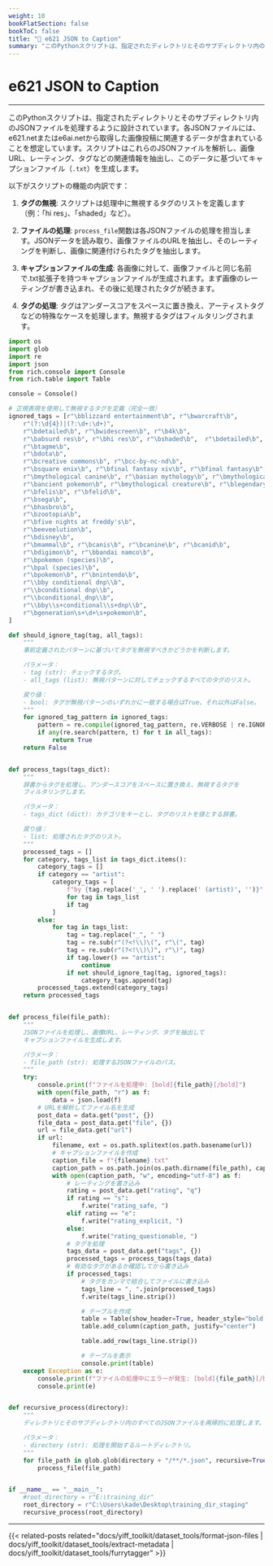 ```yaml
---
weight: 10
bookFlatSection: false
bookToC: false
title: "🐍 e621 JSON to Caption"
summary: "このPythonスクリプトは、指定されたディレクトリとそのサブディレクトリ内のJSONファイルを処理するように設計されています。各JSONファイルには、e621.netまたはe6ai.netから取得した画像投稿に関連するデータが含まれていることを想定しています。スクリプトはこれらのJSONファイルを解析し、画像URL、レーティング、タグなどの関連情報を抽出し、このデータに基づいてキャプションファイル（`.txt`）を生成します。"
---
```


<!--markdownlint-disable MD025 -->

# e621 JSON to Caption

---

このPythonスクリプトは、指定されたディレクトリとそのサブディレクトリ内のJSONファイルを処理するように設計されています。各JSONファイルには、e621.netまたはe6ai.netから取得した画像投稿に関連するデータが含まれていることを想定しています。スクリプトはこれらのJSONファイルを解析し、画像URL、レーティング、タグなどの関連情報を抽出し、このデータに基づいてキャプションファイル（`.txt`）を生成します。

以下がスクリプトの機能の内訳です：

1. **タグの無視**: スクリプトは処理中に無視するタグのリストを定義します（例：「hi res」、「shaded」など）。

2. **ファイルの処理**: `process_file`関数は各JSONファイルの処理を担当します。JSONデータを読み取り、画像ファイルのURLを抽出し、そのレーティングを判断し、画像に関連付けられたタグを抽出します。

3. **キャプションファイルの生成**: 各画像に対して、画像ファイルと同じ名前で.txt拡張子を持つキャプションファイルが生成されます。まず画像のレーティングが書き込まれ、その後に処理されたタグが続きます。

4. **タグの処理**: タグはアンダースコアをスペースに置き換え、アーティストタグなどの特殊なケースを処理します。無視するタグはフィルタリングされます。

```python
import os
import glob
import re
import json
from rich.console import Console
from rich.table import Table

console = Console()

# 正規表現を使用して無視するタグを定義（完全一致）
ignored_tags = [r"\bblizzard entertainment\b", r"\bwarcraft\b",
    r"(?:\d{4})|(?:\d+:\d+)",
    r"\bdetailed\b", r"\bwidescreen\b", r"\b4k\b",
    r"\babsurd res\b", r"\bhi res\b", r"\bshaded\b",  r"\bdetailed\b",
    r"\btagme\b",
    r"\bdota\b",
    r"\bcreative commons\b", r"\bcc-by-nc-nd\b",
    r"\bsquare enix\b", r"\bfinal fantasy xiv\b", r"\bfinal fantasy\b",
    r"\bmythological canine\b", r"\basian mythology\b", r"\bmythological scalie\b",
    r"\bancient pokemon\b", r"\bmythological creature\b", r"\blegendary pokemon\b",
    r"\bfelis\b", r"\bfelid\b",
    r"\bsega\b",
    r"\bhasbro\b",
    r"\bzootopia\b",
    r"\bfive nights at freddy's\b",
    r"\beeveelution\b",
    r"\bdisney\b",
    r"\bmammal\b", r"\bcanis\b", r"\bcanine\b", r"\bcanid\b",
    r"\bdigimon\b", r"\bbandai namco\b",
    r"\bpokemon (species)\b",
    r"\bpal (species)\b",
    r"\bpokemon\b", r"\bnintendo\b",
    r"\\bby conditional dnp\\b",
    r"\\bconditional dnp\\b",
    r"\\bconditional_dnp\\b",
    r"\\bby\\s+conditional\\s+dnp\\b",
    r"\bgeneration\s+\d+\s+pokemon\b",
]

def should_ignore_tag(tag, all_tags):
    """
    事前定義されたパターンに基づいてタグを無視すべきかどうかを判断します。

    パラメータ：
    - tag (str): チェックするタグ。
    - all_tags (list): 無視パターンに対してチェックするすべてのタグのリスト。

    戻り値：
    - bool: タグが無視パターンのいずれかに一致する場合はTrue、それ以外はFalse。
    """
    for ignored_tag_pattern in ignored_tags:
        pattern = re.compile(ignored_tag_pattern, re.VERBOSE | re.IGNORECASE)
        if any(re.search(pattern, t) for t in all_tags):
            return True
    return False


def process_tags(tags_dict):
    """
    辞書からタグを処理し、アンダースコアをスペースに置き換え、無視するタグを
    フィルタリングします。

    パラメータ：
    - tags_dict (dict): カテゴリをキーとし、タグのリストを値とする辞書。

    戻り値：
    - list: 処理されたタグのリスト。
    """
    processed_tags = []
    for category, tags_list in tags_dict.items():
        category_tags = []
        if category == "artist":
            category_tags = [
                f"by {tag.replace('_', ' ').replace(' (artist)', '')}"
                for tag in tags_list
                if tag
            ]
        else:
            for tag in tags_list:
                tag = tag.replace("_", " ")
                tag = re.sub(r"(?<!\\)\(", r"\(", tag)
                tag = re.sub(r"(?<!\\)\)", r"\)", tag)
                if tag.lower() == "artist":
                    continue
                if not should_ignore_tag(tag, ignored_tags):
                    category_tags.append(tag)
        processed_tags.extend(category_tags)
    return processed_tags


def process_file(file_path):
    """
    JSONファイルを処理し、画像URL、レーティング、タグを抽出して
    キャプションファイルを生成します。

    パラメータ：
    - file_path (str): 処理するJSONファイルのパス。
    """
    try:
        console.print(f"ファイルを処理中: [bold]{file_path}[/bold]")
        with open(file_path, "r") as f:
            data = json.load(f)
        # URLを解析してファイル名を生成
        post_data = data.get("post", {})
        file_data = post_data.get("file", {})
        url = file_data.get("url")
        if url:
            filename, ext = os.path.splitext(os.path.basename(url))
            # キャプションファイルを作成
            caption_file = f"{filename}.txt"
            caption_path = os.path.join(os.path.dirname(file_path), caption_file)
            with open(caption_path, "w", encoding="utf-8") as f:
                # レーティングを書き込み
                rating = post_data.get("rating", "q")
                if rating == "s":
                    f.write("rating_safe, ")
                elif rating == "e":
                    f.write("rating_explicit, ")
                else:
                    f.write("rating_questionable, ")
                # タグを処理
                tags_data = post_data.get("tags", {})
                processed_tags = process_tags(tags_data)
                # 有効なタグがあるか確認してから書き込み
                if processed_tags:
                    # タグをカンマで結合してファイルに書き込み
                    tags_line = ", ".join(processed_tags)
                    f.write(tags_line.strip())

                    # テーブルを作成
                    table = Table(show_header=True, header_style="bold magenta")
                    table.add_column(caption_path, justify="center")

                    table.add_row(tags_line.strip())

                    # テーブルを表示
                    console.print(table)
    except Exception as e:
        console.print(f"ファイルの処理中にエラーが発生: [bold]{file_path}[/bold]")
        console.print(e)


def recursive_process(directory):
    """
    ディレクトリとそのサブディレクトリ内のすべてのJSONファイルを再帰的に処理します。

    パラメータ：
    - directory (str): 処理を開始するルートディレクトリ。
    """
    for file_path in glob.glob(directory + "/**/*.json", recursive=True):
        process_file(file_path)


if __name__ == "__main__":
    #root_directory = r"E:\training_dir"
    root_directory = r"C:\Users\kade\Desktop\training_dir_staging"
    recursive_process(root_directory)
```

---

<!--
HUGO_SEARCH_EXCLUDE_START
-->
{{< related-posts related="docs/yiff_toolkit/dataset_tools/format-json-files | docs/yiff_toolkit/dataset_tools/extract-metadata | docs/yiff_toolkit/dataset_tools/furrytagger" >}}
<!--
HUGO_SEARCH_EXCLUDE_END
-->
